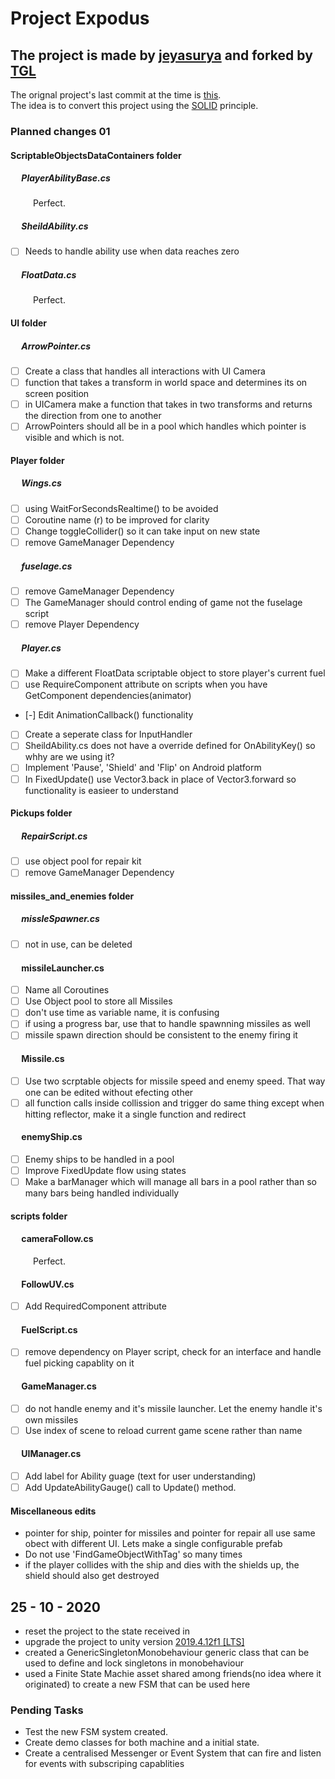 # Project Expodus

## The project is made by [jeyasurya](https://github.com/vjs22334/Project_Exodus) and forked by [TGL](https://github.com/theGameLearner)

The orignal project's last commit at the time is [this](https://github.com/vjs22334/Project_Exodus/commit/507e8e22276ce1b48ca4c2467a253aa20a5ddea4).<br>
The idea is to convert this project using the [SOLID](https://en.wikipedia.org/wiki/SOLID) principle.<br>

### Planned changes 01

#### ScriptableObjectsDataContainers folder
##### &emsp; PlayerAbilityBase.cs
&emsp; &emsp; Perfect.
##### &emsp; SheildAbility.cs
- [ ] Needs to handle ability use when data reaches zero
##### &emsp; FloatData.cs
&emsp; &emsp; Perfect.

#### UI folder
##### &emsp; ArrowPointer.cs
- [ ] Create a class that handles all interactions with UI Camera
- [ ] function that takes a transform in world space and determines its on screen position
- [ ] in UICamera make a function that takes in two transforms and returns the direction from one to another
- [ ] ArrowPointers should all be in a pool which handles which pointer is visible and which is not.

#### Player folder
##### &emsp; Wings.cs
- [ ] using WaitForSecondsRealtime() to be avoided
- [ ] Coroutine name (r) to be improved for clarity
- [ ] Change toggleCollider() so it can take input on new state
- [ ] remove GameManager Dependency

##### &emsp; fuselage.cs
- [ ] remove GameManager Dependency
- [ ] The GameManager should control ending of game not the fuselage script
- [ ] remove Player Dependency

##### &emsp; Player.cs
- [ ] Make a different FloatData scriptable object to store player's current fuel
- [ ] use RequireComponent attribute on scripts when you have GetComponent dependencies(animator)
- [-] Edit AnimationCallback() functionality
- [ ] Create a seperate class for InputHandler
- [ ] SheildAbility.cs does not have a override defined for OnAbilityKey() so whhy are we using it?
- [ ] Implement 'Pause', 'Shield' and 'Flip' on Android platform
- [ ] In FixedUpdate() use Vector3.back in place of Vector3.forward so functionality is easieer to understand

#### Pickups folder
##### &emsp; RepairScript.cs
- [ ] use object pool for repair kit
- [ ] remove GameManager Dependency

#### missiles_and_enemies folder
##### &emsp; missleSpawner.cs
- [ ] not in use, can be deleted

#### &emsp; missileLauncher.cs
 - [ ] Name all Coroutines
 - [ ] Use Object pool to store all Missiles
 - [ ] don't use time as variable name, it is confusing
 - [ ] if using a progress bar, use that to handle spawnning missiles as well
 - [ ] missile spawn direction should be consistent to the enemy firing it
 
#### &emsp; Missile.cs
 - [ ] Use two scrptable objects for missile speed and enemy speed. That way one can be edited without efecting other
 - [ ] all function calls inside collission and trigger do same thing except when hitting reflector, make it a single function and redirect
 
#### &emsp; enemyShip.cs
- [ ] Enemy ships to be handled in a pool
- [ ] Improve FixedUpdate flow using states
- [ ] Make a barManager which will manage all bars in a pool rather than so many bars being handled individually

#### scripts folder
#### &emsp; cameraFollow.cs
&emsp; &emsp; Perfect.

#### &emsp; FollowUV.cs
- [ ] Add RequiredComponent attribute

#### &emsp; FuelScript.cs
- [ ] remove dependency on Player script, check for an interface and handle fuel picking capablity on it

#### &emsp; GameManager.cs
- [ ] do not handle enemy and it's missile launcher. Let the enemy handle it's own missiles
- [ ] Use index of scene to reload current game scene rather than name

#### &emsp; UIManager.cs
- [ ] Add label for Ability guage (text for user understanding)
- [ ] Add UpdateAbilityGauge() call to Update() method.

#### Miscellaneous edits
- pointer for ship, pointer for missiles and pointer for repair all use same obect with different UI. Lets make a single configurable prefab
- Do not use 'FindGameObjectWithTag' so many times
- if the player collides with the ship and dies with the shields up, the shield should also get destroyed

## 25 - 10 - 2020
- reset the project to the state received in
- upgrade the project to unity version [2019.4.12f1 [LTS]](https://unity3d.com/get-unity/download/archive)
- created a GenericSingletonMonobehaviour generic class that can be used to define and lock singletons in monobehaviour 
- used a Finite State Machie asset shared among friends(no idea where it originated) to create a new FSM that can be used here


### Pending Tasks
- Test the new FSM system created.
- Create demo classes for both machine and a initial state.
- Create a centralised Messenger or Event System that can fire and listen for events with subscriping capablities